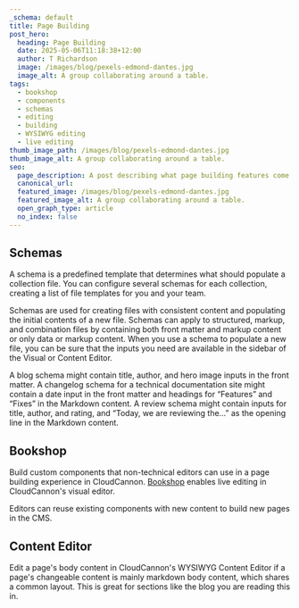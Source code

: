 ```yaml
---
_schema: default
title: Page Building
post_hero:
  heading: Page Building
  date: 2025-05-06T11:18:38+12:00
  author: T Richardson
  image: /images/blog/pexels-edmond-dantes.jpg
  image_alt: A group collaborating around a table.
tags:
  - bookshop
  - components
  - schemas
  - editing
  - building
  - WYSIWYG editing
  - live editing
thumb_image_path: /images/blog/pexels-edmond-dantes.jpg
thumb_image_alt: A group collaborating around a table.
seo:
  page_description: A post describing what page building features come with the Hugo starter.
  canonical_url:
  featured_image: /images/blog/pexels-edmond-dantes.jpg
  featured_image_alt: A group collaborating around a table.
  open_graph_type: article
  no_index: false
---
```

## Schemas

A schema is a predefined template that determines what should populate a collection file. You can configure several schemas for each collection, creating a list of file templates for you and your team.

Schemas are used for creating files with consistent content and populating the initial contents of a new file. Schemas can apply to structured, markup, and combination files by containing both front matter and markup content or only data or markup content. When you use a schema to populate a new file, you can be sure that the inputs you need are available in the sidebar of the Visual or Content Editor.

A blog schema might contain title, author, and hero image inputs in the front matter. A changelog schema for a technical documentation site might contain a date input in the front matter and headings for “Features” and “Fixes” in the Markdown content. A review schema might contain inputs for title, author, and rating, and “Today, we are reviewing the…” as the opening line in the Markdown content.

## Bookshop

Build custom components that non-technical editors can use in a page building experience in CloudCannon. [Bookshop](/blog/bookshop/) enables live editing in CloudCannon's visual editor.

Editors can reuse existing components with new content to build new pages in the CMS.

## Content Editor

Edit a page's body content in CloudCannon's WYSIWYG Content Editor if a page's changeable content is mainly markdown body content, which shares a common layout. This is great for sections like the blog you are reading this in.